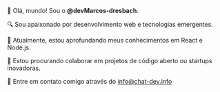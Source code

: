 👋 Olá, mundo! Sou o **@devMarcos-dresbach**.

🔍 Sou apaixonado por desenvolvimento web e tecnologias emergentes.

📘 Atualmente, estou aprofundando meus conhecimentos em React e Node.js.

🤝 Estou procurando colaborar em projetos de código aberto ou startups inovadoras.

📧 Entre em contato comigo através do info@chat-dev.info
